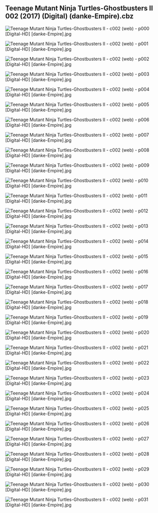 ## Teenage Mutant Ninja Turtles-Ghostbusters II 002 (2017) (Digital) (danke-Empire).cbz

![Teenage Mutant Ninja Turtles-Ghostbusters II - c002 (web) - p000 [Digital-HD] [danke-Empire].jpg](https://wx1.sinaimg.cn/large/6a9fdecagy1flws5a11ndj21j82cw1ky.jpg)

![Teenage Mutant Ninja Turtles-Ghostbusters II - c002 (web) - p001 [Digital-HD] [danke-Empire].jpg](https://wx1.sinaimg.cn/large/6a9fdecagy1flws5eg7p7j21j82cw1du.jpg)

![Teenage Mutant Ninja Turtles-Ghostbusters II - c002 (web) - p002 [Digital-HD] [danke-Empire].jpg](https://wx1.sinaimg.cn/large/6a9fdecagy1flws5ioifaj21j82cw7wh.jpg)

![Teenage Mutant Ninja Turtles-Ghostbusters II - c002 (web) - p003 [Digital-HD] [danke-Empire].jpg](https://wx1.sinaimg.cn/large/6a9fdecagy1flws5n3jptj21j82cwb29.jpg)

![Teenage Mutant Ninja Turtles-Ghostbusters II - c002 (web) - p004 [Digital-HD] [danke-Empire].jpg](https://wx1.sinaimg.cn/large/6a9fdecagy1flws5ulp18j21j82cw4qr.jpg)

![Teenage Mutant Ninja Turtles-Ghostbusters II - c002 (web) - p005 [Digital-HD] [danke-Empire].jpg](https://wx1.sinaimg.cn/large/6a9fdecagy1flws6001gqj21j82cw1ky.jpg)

![Teenage Mutant Ninja Turtles-Ghostbusters II - c002 (web) - p006 [Digital-HD] [danke-Empire].jpg](https://wx1.sinaimg.cn/large/6a9fdecagy1flws65fc9jj21j82cw4qq.jpg)

![Teenage Mutant Ninja Turtles-Ghostbusters II - c002 (web) - p007 [Digital-HD] [danke-Empire].jpg](https://wx1.sinaimg.cn/large/6a9fdecagy1flws6at0vnj21j82cwx6p.jpg)

![Teenage Mutant Ninja Turtles-Ghostbusters II - c002 (web) - p008 [Digital-HD] [danke-Empire].jpg](https://wx1.sinaimg.cn/large/6a9fdecagy1flws6fz5umj21j82cw4qq.jpg)

![Teenage Mutant Ninja Turtles-Ghostbusters II - c002 (web) - p009 [Digital-HD] [danke-Empire].jpg](https://wx1.sinaimg.cn/large/6a9fdecagy1flws6kowp9j21j82cw4qq.jpg)

![Teenage Mutant Ninja Turtles-Ghostbusters II - c002 (web) - p010 [Digital-HD] [danke-Empire].jpg](https://wx1.sinaimg.cn/large/6a9fdecagy1flws6q3pcnj21j82cwhdu.jpg)

![Teenage Mutant Ninja Turtles-Ghostbusters II - c002 (web) - p011 [Digital-HD] [danke-Empire].jpg](https://wx1.sinaimg.cn/large/6a9fdecagy1flws6vkfynj21j82cwe82.jpg)

![Teenage Mutant Ninja Turtles-Ghostbusters II - c002 (web) - p012 [Digital-HD] [danke-Empire].jpg](https://wx1.sinaimg.cn/large/6a9fdecagy1flws71gbg2j21j82cwkjm.jpg)

![Teenage Mutant Ninja Turtles-Ghostbusters II - c002 (web) - p013 [Digital-HD] [danke-Empire].jpg](https://wx1.sinaimg.cn/large/6a9fdecagy1flws77bam3j21j82cwb2b.jpg)

![Teenage Mutant Ninja Turtles-Ghostbusters II - c002 (web) - p014 [Digital-HD] [danke-Empire].jpg](https://wx1.sinaimg.cn/large/6a9fdecagy1flws7dxgnqj21j82cw7wj.jpg)

![Teenage Mutant Ninja Turtles-Ghostbusters II - c002 (web) - p015 [Digital-HD] [danke-Empire].jpg](https://wx1.sinaimg.cn/large/6a9fdecagy1flws7k3cu2j21j82cw1kz.jpg)

![Teenage Mutant Ninja Turtles-Ghostbusters II - c002 (web) - p016 [Digital-HD] [danke-Empire].jpg](https://wx1.sinaimg.cn/large/6a9fdecagy1flws7s008nj21j82cw1kz.jpg)

![Teenage Mutant Ninja Turtles-Ghostbusters II - c002 (web) - p017 [Digital-HD] [danke-Empire].jpg](https://wx1.sinaimg.cn/large/6a9fdecagy1flws7y6trcj21j82cwx6q.jpg)

![Teenage Mutant Ninja Turtles-Ghostbusters II - c002 (web) - p018 [Digital-HD] [danke-Empire].jpg](https://wx1.sinaimg.cn/large/6a9fdecagy1flws84dm8jj21j82cwx6q.jpg)

![Teenage Mutant Ninja Turtles-Ghostbusters II - c002 (web) - p019 [Digital-HD] [danke-Empire].jpg](https://wx1.sinaimg.cn/large/6a9fdecagy1flws8aegx2j21j82cwx6q.jpg)

![Teenage Mutant Ninja Turtles-Ghostbusters II - c002 (web) - p020 [Digital-HD] [danke-Empire].jpg](https://wx1.sinaimg.cn/large/6a9fdecagy1flws8g07y0j21j82cwnpe.jpg)

![Teenage Mutant Ninja Turtles-Ghostbusters II - c002 (web) - p021 [Digital-HD] [danke-Empire].jpg](https://wx1.sinaimg.cn/large/6a9fdecagy1flws8l5jpzj21j82cw1ky.jpg)

![Teenage Mutant Ninja Turtles-Ghostbusters II - c002 (web) - p022 [Digital-HD] [danke-Empire].jpg](https://wx1.sinaimg.cn/large/6a9fdecagy1flws8pybwhj21j82cw7wi.jpg)

![Teenage Mutant Ninja Turtles-Ghostbusters II - c002 (web) - p023 [Digital-HD] [danke-Empire].jpg](https://wx1.sinaimg.cn/large/6a9fdecagy1flws8xq0h9j21j82cw4qq.jpg)

![Teenage Mutant Ninja Turtles-Ghostbusters II - c002 (web) - p024 [Digital-HD] [danke-Empire].jpg](https://wx1.sinaimg.cn/large/6a9fdecagy1flws96sas5j21j72cwkjm.jpg)

![Teenage Mutant Ninja Turtles-Ghostbusters II - c002 (web) - p025 [Digital-HD] [danke-Empire].jpg](https://wx1.sinaimg.cn/large/6a9fdecagy1flws9ca8vkj21j82cwnpe.jpg)

![Teenage Mutant Ninja Turtles-Ghostbusters II - c002 (web) - p026 [Digital-HD] [danke-Empire].jpg](https://wx1.sinaimg.cn/large/6a9fdecagy1flws9if9haj21j82cwx6q.jpg)

![Teenage Mutant Ninja Turtles-Ghostbusters II - c002 (web) - p027 [Digital-HD] [danke-Empire].jpg](https://wx1.sinaimg.cn/large/6a9fdecagy1flws9oqg7sj21j82cwhdu.jpg)

![Teenage Mutant Ninja Turtles-Ghostbusters II - c002 (web) - p028 [Digital-HD] [danke-Empire].jpg](https://wx1.sinaimg.cn/large/6a9fdecagy1flws9u2z1gj21j82cwe82.jpg)

![Teenage Mutant Ninja Turtles-Ghostbusters II - c002 (web) - p029 [Digital-HD] [danke-Empire].jpg](https://wx1.sinaimg.cn/large/6a9fdecagy1flws9z3rswj21j82cwhdu.jpg)

![Teenage Mutant Ninja Turtles-Ghostbusters II - c002 (web) - p030 [Digital-HD] [danke-Empire].jpg](https://wx1.sinaimg.cn/large/6a9fdecagy1flwsa4w45yj21j82cwhdu.jpg)

![Teenage Mutant Ninja Turtles-Ghostbusters II - c002 (web) - p031 [Digital-HD] [danke-Empire].jpg](https://wx1.sinaimg.cn/large/6a9fdecagy1flwsaccllhj21j72cwkjm.jpg)